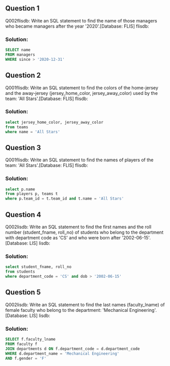 
## Question 1
Q002flisdb: Write an SQL statement to find the name of those managers who became managers after the year '2020'.[Database: FLIS] flisdb:

### Solution:
```SQL
SELECT name
FROM managers
WHERE since > '2020-12-31'
```

## Question 2
Q001flisdb: Write an SQL statement to find the colors of the home-jersey and the away-jersey (jersey_home_color, jersey_away_color) used by the team: 'All Stars'.[Database: FLIS] flisdb:

### Solution:
```SQL
select jersey_home_color, jersey_away_color
from teams
where name = 'All Stars'
```
## Question 3
Q001flisdb: Write an SQL statement to find the names of players of the team: 'All Stars'.[Database: FLIS] flisdb:

### Solution:
```SQL
select p.name
from players p, teams t
where p.team_id = t.team_id and t.name = 'All Stars'
```
## Question 4
Q002lisdb: Write an SQL statement to find the first names and the roll number (student_fname, roll_no) of students who belong to the department with department code as 'CS' and who were born after '2002-06-15'.[Database: LIS] lisdb:

### Solution:
```SQL
select student_fname, roll_no
from students
where department_code = 'CS' and dob > '2002-06-15'
```
## Question 5
Q002lisdb: Write an SQL statement to find the last names (faculty_lname) of female faculty who belong to the department: 'Mechanical Engineering'.[Database: LIS] lisdb:

### Solution:
```SQL
SELECT f.faculty_lname
FROM faculty f
JOIN departments d ON f.department_code = d.department_code
WHERE d.department_name = 'Mechanical Engineering'
AND f.gender = 'F'
```